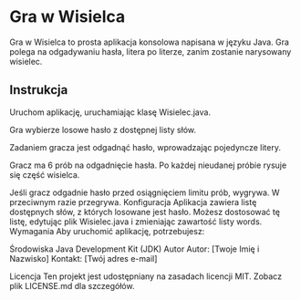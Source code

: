 # Gra w Wisielca
Gra w Wisielca to prosta aplikacja konsolowa napisana w języku Java.
Gra polega na odgadywaniu hasła, litera po literze, zanim zostanie narysowany wisielec.

## Instrukcja
Uruchom aplikację, uruchamiając klasę Wisielec.java.

Gra wybierze losowe hasło z dostępnej listy słów.

Zadaniem gracza jest odgadnąć hasło, wprowadzając pojedyncze litery.

Gracz ma 6 prób na odgadnięcie hasła. Po każdej nieudanej próbie rysuje się część wisielca.

Jeśli gracz odgadnie hasło przed osiągnięciem limitu prób, wygrywa. W przeciwnym razie przegrywa.
Konfiguracja
Aplikacja zawiera listę dostępnych słów, z których losowane jest hasło. Możesz dostosować tę listę, edytując plik Wisielec.java i zmieniając zawartość listy words.
Wymagania
Aby uruchomić aplikację, potrzebujesz:

Środowiska Java Development Kit (JDK)
Autor
Autor: [Twoje Imię i Nazwisko]
Kontakt: [Twój adres e-mail]

Licencja
Ten projekt jest udostępniany na zasadach licencji MIT. Zobacz plik LICENSE.md dla szczegółów.

